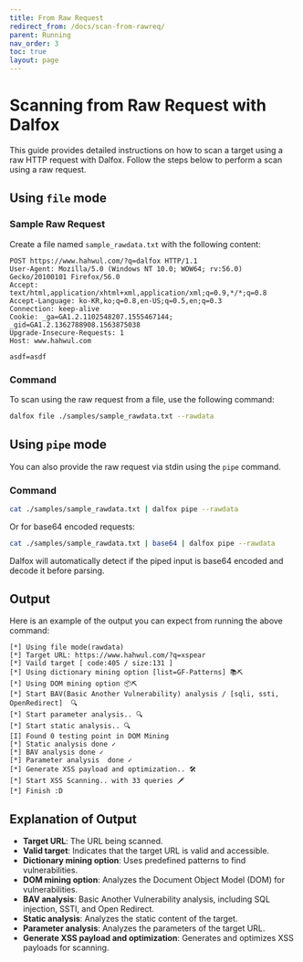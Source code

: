 ```yaml
---
title: From Raw Request
redirect_from: /docs/scan-from-rawreq/
parent: Running
nav_order: 3
toc: true
layout: page
---
```


# Scanning from Raw Request with Dalfox

This guide provides detailed instructions on how to scan a target using a raw HTTP request with Dalfox. Follow the steps below to perform a scan using a raw request.

## Using `file` mode

### Sample Raw Request

Create a file named `sample_rawdata.txt` with the following content:

```http
POST https://www.hahwul.com/?q=dalfox HTTP/1.1
User-Agent: Mozilla/5.0 (Windows NT 10.0; WOW64; rv:56.0) Gecko/20100101 Firefox/56.0
Accept: text/html,application/xhtml+xml,application/xml;q=0.9,*/*;q=0.8
Accept-Language: ko-KR,ko;q=0.8,en-US;q=0.5,en;q=0.3
Connection: keep-alive
Cookie: _ga=GA1.2.1102548207.1555467144; _gid=GA1.2.1362788908.1563875038
Upgrade-Insecure-Requests: 1
Host: www.hahwul.com

asdf=asdf
```

### Command

To scan using the raw request from a file, use the following command:

```bash
dalfox file ./samples/sample_rawdata.txt --rawdata
```

## Using `pipe` mode

You can also provide the raw request via stdin using the `pipe` command.

### Command

```bash
cat ./samples/sample_rawdata.txt | dalfox pipe --rawdata
```

Or for base64 encoded requests:

```bash
cat ./samples/sample_rawdata.txt | base64 | dalfox pipe --rawdata
```

Dalfox will automatically detect if the piped input is base64 encoded and decode it before parsing.

## Output

Here is an example of the output you can expect from running the above command:

```
[*] Using file mode(rawdata)
[*] Target URL: https://www.hahwul.com/?q=xspear
[*] Vaild target [ code:405 / size:131 ]
[*] Using dictionary mining option [list=GF-Patterns] 📚⛏
[*] Using DOM mining option 📦⛏
[*] Start BAV(Basic Another Vulnerability) analysis / [sqli, ssti, OpenRedirect]  🔍
[*] Start parameter analysis.. 🔍
[*] Start static analysis.. 🔍
[I] Found 0 testing point in DOM Mining
[*] Static analysis done ✓
[*] BAV analysis done ✓
[*] Parameter analysis  done ✓
[*] Generate XSS payload and optimization.. 🛠
[*] Start XSS Scanning.. with 33 queries 🗡
[*] Finish :D
```

## Explanation of Output

- **Target URL**: The URL being scanned.
- **Valid target**: Indicates that the target URL is valid and accessible.
- **Dictionary mining option**: Uses predefined patterns to find vulnerabilities.
- **DOM mining option**: Analyzes the Document Object Model (DOM) for vulnerabilities.
- **BAV analysis**: Basic Another Vulnerability analysis, including SQL injection, SSTI, and Open Redirect.
- **Static analysis**: Analyzes the static content of the target.
- **Parameter analysis**: Analyzes the parameters of the target URL.
- **Generate XSS payload and optimization**: Generates and optimizes XSS payloads for scanning.
